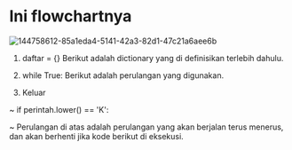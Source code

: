 # Ini flowchartnya

![144758612-85a1eda4-5141-42a3-82d1-47c21a6aee6b](https://user-images.githubusercontent.com/92637117/144787755-10653fcc-7265-41b6-bb2b-45337568eb14.png)

1. daftar = {} Berikut adalah dictionary yang di definisikan terlebih dahulu.

2. while True: Berikut adalah perulangan yang digunakan.

3. Keluar

~ if perintah.lower() == 'K':

~ Perulangan di atas adalah perulangan yang akan berjalan terus menerus, dan akan berhenti jika kode berikut di eksekusi.
